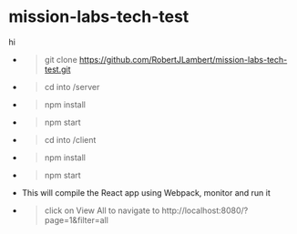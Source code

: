 # mission-labs-tech-test

 hi

- > git clone https://github.com/RobertJLambert/mission-labs-tech-test.git
- > cd into /server
- > npm install
- > npm start
- > cd into /client
- > npm install
- > npm start
- This will compile the React app using Webpack, monitor and run it
- > click on View All to navigate to http://localhost:8080/?page=1&filter=all
